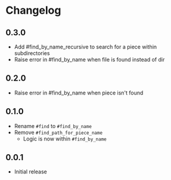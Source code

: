 # Changelog

## 0.3.0

- Add #find_by_name_recursive to search for a piece within subdirectories
- Raise error in #find_by_name when file is found instead of dir

## 0.2.0

- Raise error in #find_by_name when piece isn't found

## 0.1.0

- Rename `#find` to `#find_by_name`
- Remove `#find_path_for_piece_name`
  - Logic is now within `#find_by_name`

## 0.0.1

- Initial release

